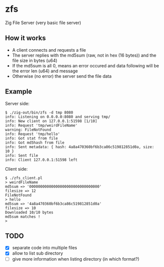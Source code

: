 # zfs

Zig File Server (very basic file server)

## How it works

- A client connects and requests a file
- The server replies with the md5sum (raw, not in hex (16 bytes)) and the file size in bytes (u64)
- If the md5sum is all 0, means an error occured and data following will be the error len (u64) and message
- Otherwise (no error) the server send the file data

## Example

Server side:
```
$ ./zig-out/bin/zfs -d tmp 8080
info: Listening on 0.0.0.0:8080 and serving tmp/
info: New client on 127.0.0.1:51598 [1/10]
info: Request 'tmp/weirdFileName'
warning: FileNotFound
info: Request 'tmp/hello'
info: Got stat from file
info: Got md5hash from file
info: Sent metadata: { hash: 4a8a470360bf6b3ca86c519812851d0a, size: 10 }
info: Sent file
info: Client 127.0.0.1:51598 left
```

Client side:
```
$ ./zfs_client.pl
> weirdFileName
md5sum => '00000000000000000000000000000000'
filesize => 12
FileNotFound
> hello
md5sum => '4a8a470360bf6b3ca86c519812851d0a'
filesize => 10
Downloaded 10/10 bytes
md5sum matches !
>
```

## TODO

- [X] separate code into multiple files
- [X] allow to list sub directory
- [ ] give more information when listing directory (in which format?)
